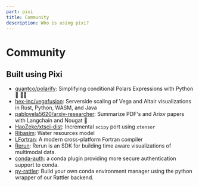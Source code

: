 ```yaml
---
part: pixi
title: Community
description: Who is using pixi?
---
```

# Community

## Built using Pixi

- [quantco/polarify](https://github.com/quantco/polarify): Simplifying conditional Polars Expressions with Python 🐍 🐻‍❄️
- [hex-inc/vegafusion](https://github.com/hex-inc/vegafusion): Serverside scaling of Vega and Altair visualizations in Rust, Python, WASM, and Java
- [pablovela5620/arxiv-researcher](https://github.com/pablovela5620/arxiv-researcher): Summarize PDF's and Arixv papers with Langchain and Nougat 🦉
- [HaoZeke/xtsci-dist](https://github.com/HaoZeke/xtsci-dist): Incremental `scipy` port using `xtensor`
- [Ribasim](https://github.com/Deltares/Ribasim): Water resources model
- [LFortran](https://github.com/lfortran/lfortran): A modern cross-platform Fortran compiler
- [Rerun](https://www.rerun.io/): Rerun is an SDK for building time aware visualizations of multimodal data.
- [conda-auth](https://github.com/conda-incubator/conda-auth): a conda plugin providing more secure authentication support to conda.
- [py-rattler](https://github.com/mamba-org/rattler/tree/main/py-rattler): Build your own conda environment manager using the python wrapper of our Rattler backend.
